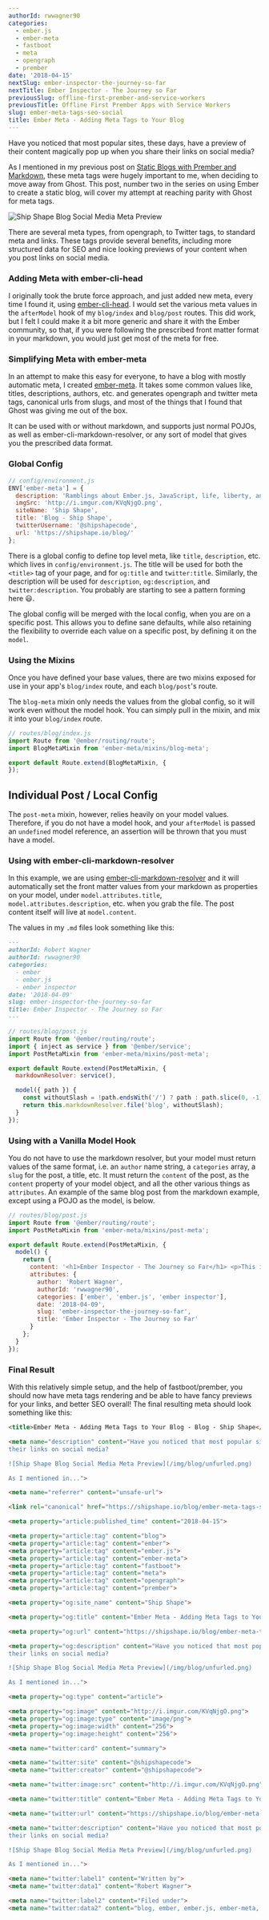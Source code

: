 ```yaml
---
authorId: rwwagner90
categories: 
  - ember.js
  - ember-meta
  - fastboot
  - meta
  - opengraph
  - prember
date: '2018-04-15'
nextSlug: ember-inspector-the-journey-so-far
nextTitle: Ember Inspector - The Journey so Far
previousSlug: offline-first-prember-and-service-workers
previousTitle: Offline First Prember Apps with Service Workers
slug: ember-meta-tags-seo-social
title: Ember Meta - Adding Meta Tags to Your Blog
---
```

Have you noticed that most popular sites, these days, have a preview of their content magically pop up when you share 
their links on social media? 

As I mentioned in my previous post on [Static Blogs with Prember and Markdown](https://shipshape.io/blog/static-blogs-with-prember-and-markdown/), 
these meta tags were hugely important to me, when deciding to move away from Ghost. This post, number two in the series on using Ember to
create a static blog, will cover my attempt at reaching parity with Ghost for meta tags.

![Ship Shape Blog Social Media Meta Preview](/img/blog/unfurled.png)

There are several meta types, from opengraph, to Twitter tags, to standard meta and links. These tags provide several benefits, 
including more structured data for SEO and nice looking previews of your content when you post links on social media.

### Adding Meta with ember-cli-head

I originally took the brute force approach, and just added new meta, every time I found it, using
[ember-cli-head](https://github.com/ronco/ember-cli-head). I would set the various meta values in 
the `afterModel` hook of my `blog/index` and `blog/post` routes. This did work, but I felt I could
make it a bit more generic and share it with the Ember community, so that, if you were following the
prescribed front matter format in your markdown, you would just get most of the meta for free.

### Simplifying Meta with ember-meta

In an attempt to make this easy for everyone, to have a blog with mostly automatic meta, I created 
[ember-meta](https://github.com/shipshapecode/ember-meta). It takes some common values like, titles,
descriptions, authors, etc. and generates opengraph and twitter meta tags, canonical urls from slugs, 
and most of the things that I found that Ghost was giving me out of the box.

It can be used with or without markdown, and supports just normal POJOs, as well as ember-cli-markdown-resolver,
or any sort of model that gives you the prescribed data format.

### Global Config

```javascript
// config/environment.js
ENV['ember-meta'] = {
  description: 'Ramblings about Ember.js, JavaScript, life, liberty, and the pursuit of happiness.',
  imgSrc: 'http://i.imgur.com/KVqNjgO.png',
  siteName: 'Ship Shape',
  title: 'Blog - Ship Shape',
  twitterUsername: '@shipshapecode',
  url: 'https://shipshape.io/blog/'
};
```

There is a global config to define top level meta, like `title`, `description`, etc.  which lives in `config/environment.js`. 
The title will be used for both the ``<title>`` tag of your page, and for `og:title` and `twitter:title`. 
Similarly, the description will be used for `description`, `og:description`, and `twitter:description`. 
You probably are starting to see a pattern forming here 😃.

The global config will be merged with the local config, when you are on a specific post. This allows you to define
sane defaults, while also retaining the flexibility to override each value on a specific post, by defining it on the
`model`.

### Using the Mixins

Once you have defined your base values, there are two mixins exposed for use in your app's `blog/index` route, and each `blog/post`'s route.

The `blog-meta` mixin only needs the values from the global config, so it will work even without the model hook. You can
simply pull in the mixin, and mix it into your `blog/index` route.

```js
// routes/blog/index.js
import Route from '@ember/routing/route';
import BlogMetaMixin from 'ember-meta/mixins/blog-meta';

export default Route.extend(BlogMetaMixin, {
});
```

## Individual Post / Local Config
The `post-meta` mixin, however, relies heavily on your model values. Therefore, if you do not have a model hook, and 
your `afterModel` is passed an `undefined` model reference, an assertion will be thrown that you must have a model.


### Using with ember-cli-markdown-resolver

In this example, we are using [ember-cli-markdown-resolver](https://github.com/willviles/ember-cli-markdown-resolver)
and it will automatically set the front matter values from your markdown as properties on your model, under 
`model.attributes.title`, `model.attributes.description`, etc. when you grab the file. The post content itself will
live at `model.content`.

The values in my `.md` files look something like this:

```md
---
authorId: Robert Wagner
authorId: rwwagner90
categories: 
  - ember
  - ember.js
  - ember inspector
date: '2018-04-09'
slug: ember-inspector-the-journey-so-far
title: Ember Inspector - The Journey so Far
---
```

```js
// routes/blog/post.js
import Route from '@ember/routing/route';
import { inject as service } from '@ember/service';
import PostMetaMixin from 'ember-meta/mixins/post-meta';

export default Route.extend(PostMetaMixin, {
  markdownResolver: service(),

  model({ path }) {
    const withoutSlash = !path.endsWith('/') ? path : path.slice(0, -1);
    return this.markdownResolver.file('blog', withoutSlash);
  }
});
```

### Using with a Vanilla Model Hook

You do not have to use the markdown resolver, but your model must return values of the same format, i.e. an `author` 
name string, a `categories` array, a `slug` for the post, a title, etc. It must return the `content` of the post, as
the `content` property of your model object, and all the other various things as `attributes`. An example of the
same blog post from the markdown example, except using a POJO as the model, is below.

```js
// routes/blog/post.js
import Route from '@ember/routing/route';
import PostMetaMixin from 'ember-meta/mixins/post-meta';

export default Route.extend(PostMetaMixin, {
  model() {
    return {
      content: '<h1>Ember Inspector - The Journey so Far</h1> <p>This is a post body!</p>',
      attributes: {
        author: 'Robert Wagner',
        authorId: 'rwwagner90',
        categories: ['ember', 'ember.js', 'ember inspector'],
        date: '2018-04-09',
        slug: 'ember-inspector-the-journey-so-far',
        title: 'Ember Inspector - The Journey so Far'
      }
    };
  }
});
```

### Final Result

With this relatively simple setup, and the help of fastboot/prember, you should now have meta tags
rendering and be able to have fancy previews for your links, and better SEO overall! The final resulting meta should look 
something like this:

```html
<title>Ember Meta - Adding Meta Tags to Your Blog - Blog - Ship Shape</title>

<meta name="description" content="Have you noticed that most popular sites, these days, have a preview of their content magically pop up when you share 
their links on social media? 

![Ship Shape Blog Social Media Meta Preview](/img/blog/unfurled.png)

As I mentioned in...">

<meta name="referrer" content="unsafe-url">

<link rel="canonical" href="https://shipshape.io/blog/ember-meta-tags-seo-social/">

<meta property="article:published_time" content="2018-04-15">

<meta property="article:tag" content="blog">
<meta property="article:tag" content="ember">
<meta property="article:tag" content="ember.js">
<meta property="article:tag" content="ember-meta">
<meta property="article:tag" content="fastboot">
<meta property="article:tag" content="meta">
<meta property="article:tag" content="opengraph">
<meta property="article:tag" content="prember">

<meta property="og:site_name" content="Ship Shape">

<meta property="og:title" content="Ember Meta - Adding Meta Tags to Your Blog">

<meta property="og:url" content="https://shipshape.io/blog/ember-meta-tags-seo-social/">

<meta property="og:description" content="Have you noticed that most popular sites, these days, have a preview of their content magically pop up when you share 
their links on social media? 

![Ship Shape Blog Social Media Meta Preview](/img/blog/unfurled.png)

As I mentioned in...">

<meta property="og:type" content="article">

<meta property="og:image" content="http://i.imgur.com/KVqNjgO.png">
<meta property="og:image:type" content="image/png">
<meta property="og:image:width" content="256">
<meta property="og:image:height" content="256">

<meta name="twitter:card" content="summary">

<meta name="twitter:site" content="@shipshapecode">
<meta name="twitter:creator" content="@shipshapecode">

<meta name="twitter:image:src" content="http://i.imgur.com/KVqNjgO.png">

<meta name="twitter:title" content="Ember Meta - Adding Meta Tags to Your Blog">

<meta name="twitter:url" content="https://shipshape.io/blog/ember-meta-tags-seo-social/">

<meta name="twitter:description" content="Have you noticed that most popular sites, these days, have a preview of their content magically pop up when you share 
their links on social media? 

![Ship Shape Blog Social Media Meta Preview](/img/blog/unfurled.png)

As I mentioned in...">

<meta name="twitter:label1" content="Written by">
<meta name="twitter:data1" content="Robert Wagner">

<meta name="twitter:label2" content="Filed under">
<meta name="twitter:data2" content="blog, ember, ember.js, ember-meta, fastboot, meta, opengraph, prember">
```


